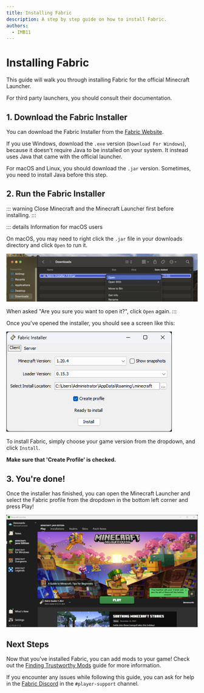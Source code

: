 ```yaml
---
title: Installing Fabric
description: A step by step guide on how to install Fabric.
authors:
  - IMB11
---
```


# Installing Fabric

This guide will walk you through installing Fabric for the official Minecraft Launcher.

For third party launchers, you should consult their documentation.

## 1. Download the Fabric Installer

You can download the Fabric Installer from the [Fabric Website](https://fabricmc.net/use/).

If you use Windows, download the `.exe` version (`Download For Windows`), because it doesn't require Java to be installed on your system. It instead uses Java that came with the official launcher.

For macOS and Linux, you should download the `.jar` version. Sometimes, you need to install Java before this step.

## 2. Run the Fabric Installer

::: warning
Close Minecraft and the Minecraft Launcher first before installing.
:::

::: details Information for macOS users

On macOS, you may need to right click the `.jar` file in your downloads directory and click `Open` to run it.

![MacOS context menu on Fabric Installer.](/assets/players/installing-fabric/macos-downloads.png)

When asked "Are you sure you want to open it?", click `Open` again.
:::

Once you've opened the installer, you should see a screen like this:

![Fabric Installer with "Install" highlighted.](/assets/players/installing-fabric/installer-screen.png)

To install Fabric, simply choose your game version from the dropdown, and click `Install`.

**Make sure that 'Create Profile' is checked.**  

## 3. You're done!

Once the installer has finished, you can open the Minecraft Launcher and select the Fabric profile from the dropdown in the bottom left corner and press Play! 

![Minecraft Launcher with Fabric profile selected.](/assets/players/installing-fabric/launcher-screen.png)

## Next Steps

Now that you've installed Fabric, you can add mods to your game! Check out the [Finding Trustworthy Mods](./finding-mods.md) guide for more information.

If you encounter any issues while following this guide, you can ask for help in the [Fabric Discord](https://discord.gg/v6v4pMv) in the `#player-support` channel.  
